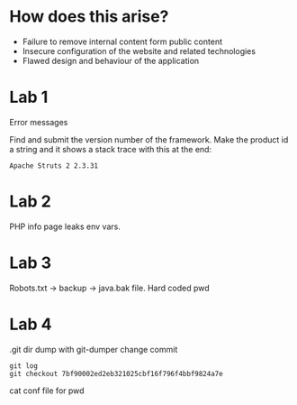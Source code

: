 # How does this arise?
* Failure to remove internal content form public content
* Insecure configuration of the website and related technologies
* Flawed design and behaviour of the application

# Lab 1
Error messages

Find and submit the version number of the framework.
Make the product id a string and it shows a stack trace with this at the end:
```
Apache Struts 2 2.3.31
```

# Lab 2
PHP info page leaks env vars.

# Lab 3
Robots.txt -> backup -> java.bak file.
Hard coded pwd

# Lab 4
.git dir
dump with git-dumper
change commit
```
git log
git checkout 7bf90002ed2eb321025cbf16f796f4bbf9824a7e
```
cat conf file for pwd